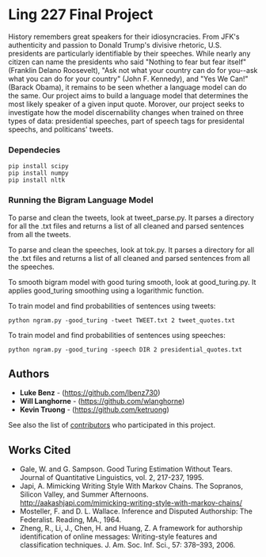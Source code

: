 # Ling 227 Final Project

History remembers great speakers for their idiosyncracies. From JFK's authenticity and passion to Donald Trump's divisive rhetoric, U.S. presidents are particularly identifiable by their speeches. While nearly any citizen can name the presidents who said "Nothing to fear but fear itself" (Franklin Delano Roosevelt), "Ask not what your country can do for you--ask what you can do for your country" (John F. Kennedy), and "Yes We Can!" (Barack Obama), it remains to be seen whether a language model can do the same. Our project aims to build a language model that determines the most likely speaker of a given input quote. Morover, our project seeks to investigate how the model discernability changes when trained on three types of data: presidential speeches, part of speech tags for presidental speechs, and politicans' tweets.

### Dependecies
```
pip install scipy
pip install numpy
pip install nltk
```
### Running the Bigram Language Model 

To parse and clean the tweets, look at tweet_parse.py. It parses a directory for all the .txt files and returns a list of all cleaned and parsed sentences from all the tweets.

To parse and clean the speeches, look at tok.py. It parses a directory for all the .txt files and returns a list of all cleaned and parsed sentences from all the speeches.

To smooth bigram model with good turing smooth, look at good_turing.py. It applies good_turing smoothing using a logarithmic function. 


To train model and find probabilities of sentences using tweets:

```
python ngram.py -good_turing -tweet TWEET.txt 2 tweet_quotes.txt
```

To train model and find probabilities of sentences using speeches:

```
python ngram.py -good_turing -speech DIR 2 presidential_quotes.txt
```

## Authors

* **Luke Benz** - (https://github.com/lbenz730)
* **Will Langhorne** - (https://github.com/wlanghorne)
* **Kevin Truong** - (https://github.com/ketruong)

See also the list of [contributors](https://github.com/lbenz730/LING_227_Final_Project/graphs/contributors) who participated in this project.


## Works Cited

* Gale, W. and G. Sampson. Good Turing Estimation Without Tears. Journal of Quantitative Linguistics, vol. 2, 217-237, 1995.
* Japi, A. Mimicking Writing Style With Markov Chains. The Sopranos, Silicon Valley, and Summer Afternoons. http://aakashjapi.com/mimicking-writing-style-with-markov-chains/
* Mosteller, F. and D. L. Wallace. Inference and Disputed Authorship: The Federalist. Reading, MA., 1964.
* Zheng, R., Li, J., Chen, H. and Huang, Z. A framework for authorship identification of online messages: Writing-style features and classification techniques. J. Am. Soc. Inf. Sci., 57: 378–393, 2006.
